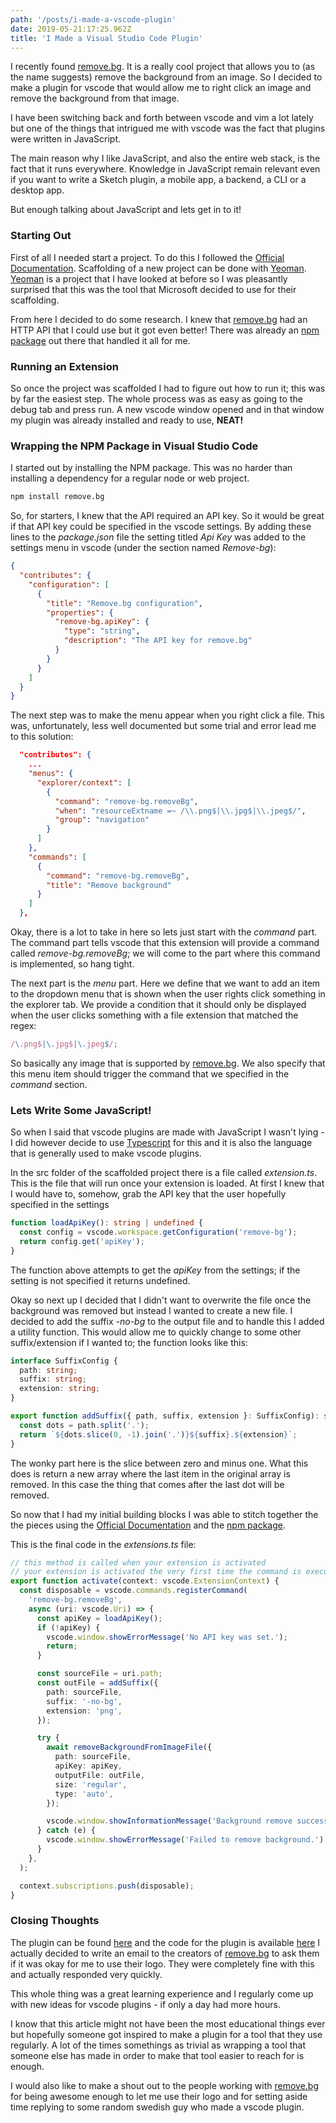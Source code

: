 ```yaml
---
path: '/posts/i-made-a-vscode-plugin'
date: 2019-05-21:17:25.962Z
title: 'I Made a Visual Studio Code Plugin'
---
```


I recently found [remove.bg](remove.bg). It is a really cool project that
allows you to (as the name suggests) remove the background from an image. So I
decided to make a plugin for vscode that would allow me to right click an
image and remove the background from that image.

I have been switching back and forth between vscode and vim a lot lately but one
of the things that intrigued me with vscode was the fact that plugins were
written in JavaScript.

The main reason why I like JavaScript, and also the entire web stack, is the
fact that it runs everywhere. Knowledge in JavaScript remain relevant even if
you want to write a Sketch plugin, a mobile app, a backend, a CLI or a desktop
app.

But enough talking about JavaScript and lets get in to it!

### Starting Out

First of all I needed start a project. To do this I followed the
[Official Documentation](https://code.visualstudio.com/api/get-started/your-first-extension).
Scaffolding of a new project can be done with [Yeoman](https://www.yeoman.io/).
[Yeoman](https://www.yeoman.io/) is a project that I have looked at before so I
was pleasantly surprised that this was the tool that Microsoft decided to use
for their scaffolding.

From here I decided to do some research. I knew that
[remove.bg](https://www.remove.bg/) had an HTTP API that I could use but it got
even better! There was already an
[npm package](https://www.npmjs.com/package/remove.bg) out there that handled it
all for me.

### Running an Extension

So once the project was scaffolded I had to figure out how to run it; this was
by far the easiest step. The whole process was as easy as going to the debug
tab and press run. A new vscode window opened and in that window my plugin was
already installed and ready to use, **NEAT!**

### Wrapping the NPM Package in Visual Studio Code

I started out by installing the NPM package. This was no harder than installing
a dependency for a regular node or web project.

```bash
npm install remove.bg
```

So, for starters, I knew that the API required an API key. So it would be great
if that API key could be specified in the vscode settings. By adding these lines
to the _package.json_ file the setting titled _Api Key_ was added to the
settings menu in vscode (under the section named _Remove-bg_):

```json
{
  "contributes": {
    "configuration": [
      {
        "title": "Remove.bg configuration",
        "properties": {
          "remove-bg.apiKey": {
            "type": "string",
            "description": "The API key for remove.bg"
          }
        }
      }
    ]
  }
}
```

The next step was to make the menu appear when you right click a file. This was,
unfortunately, less well documented but some trial and error lead me to this
solution:

```json
  "contributes": {
    ...
    "menus": {
      "explorer/context": [
        {
          "command": "remove-bg.removeBg",
          "when": "resourceExtname =~ /\\.png$|\\.jpg$|\\.jpeg$/",
          "group": "navigation"
        }
      ]
    },
    "commands": [
      {
        "command": "remove-bg.removeBg",
        "title": "Remove background"
      }
    ]
  },
```

Okay, there is a lot to take in here so lets just start with the _command_ part.
The command part tells vscode that this extension will provide a command
called _remove-bg.removeBg_; we will come to the part where this command is
implemented, so hang tight.

The next part is the _menu_ part. Here we define that we want to add an item
to the dropdown menu that is shown when the user rights click something in the
explorer tab. We provide a condition that it should only be displayed when the
user clicks something with a file extension that matched the regex:

```javascript
/\.png$|\.jpg$|\.jpeg$/;
```

So basically any image that is supported by [remove.bg](https://www.remove.bg).
We also specify that this menu item should trigger the command that we
specified in the _command_ section.

### Lets Write Some JavaScript!

So when I said that vscode plugins are made with JavaScript I wasn't lying - I
did however decide to use [Typescript](https://www.typescriptlang.org/) for this
and it is also the language that is generally used to make vscode plugins.

In the src folder of the scaffolded project there is a file called
_extension.ts_. This is the file that will run once your extension is loaded. At
first I knew that I would have to, somehow, grab the API key that the user
hopefully specified in the settings

```typescript
function loadApiKey(): string | undefined {
  const config = vscode.workspace.getConfiguration('remove-bg');
  return config.get('apiKey');
}
```

The function above attempts to get the _apiKey_ from the settings; if the
setting is not specified it returns undefined.

Okay so next up I decided that I didn't want to overwrite the file once the
background was removed but instead I wanted to create a new file. I decided to
add the suffix _-no-bg_ to the output file and to handle this I added a utility
function. This would allow me to quickly change to some other suffix/extension
if I wanted to; the function looks like this:

```typescript
interface SuffixConfig {
  path: string;
  suffix: string;
  extension: string;
}

export function addSuffix({ path, suffix, extension }: SuffixConfig): string {
  const dots = path.split('.');
  return `${dots.slice(0, -1).join('.')}${suffix}.${extension}`;
}
```

The wonky part here is the slice between zero and minus one. What this does is
return a new array where the last item in the original array is removed. In
this case the thing that comes after the last dot will be removed.

So now that I had my initial building blocks I was able to stitch together the
the pieces using the
[Official Documentation](https://code.visualstudio.com/api/get-started/your-first-extension) and the
[npm package](https://www.npmjs.com/package/remove.bg).

This is the final code in the _extensions.ts_ file:

```typescript
// this method is called when your extension is activated
// your extension is activated the very first time the command is executed
export function activate(context: vscode.ExtensionContext) {
  const disposable = vscode.commands.registerCommand(
    'remove-bg.removeBg',
    async (uri: vscode.Uri) => {
      const apiKey = loadApiKey();
      if (!apiKey) {
        vscode.window.showErrorMessage('No API key was set.');
        return;
      }

      const sourceFile = uri.path;
      const outFile = addSuffix({
        path: sourceFile,
        suffix: '-no-bg',
        extension: 'png',
      });

      try {
        await removeBackgroundFromImageFile({
          path: sourceFile,
          apiKey: apiKey,
          outputFile: outFile,
          size: 'regular',
          type: 'auto',
        });

        vscode.window.showInformationMessage('Background remove successfully!');
      } catch (e) {
        vscode.window.showErrorMessage('Failed to remove background.');
      }
    },
  );

  context.subscriptions.push(disposable);
}
```

### Closing Thoughts

The plugin can be found
[here](https://marketplace.visualstudio.com/items?itemName=antonholmberg.remove-bg) and the code for the plugin is available
[here](https://github.com/antonholmberg/vscode-remove-bg) I actually decided to
write an email to the creators of [remove.bg](https://www.remove.bg/) to ask
them if it was okay for me to use their logo. They were completely fine
with this and actually responded very quickly.

This whole thing was a great learning experience and I regularly come up with
new ideas for vscode plugins - if only a day had more hours.

I know that this article might not have been the most educational things ever
but hopefully someone got inspired to make a plugin for a tool that they use
regularly. A lot of the times somethings as trivial as wrapping a tool that
someone else has made in order to make that tool easier to reach for is enough.

I would also like to make a shout out to the people working with
[remove.bg](https://www.remove.bg/) for being awesome enough to let me use their
logo and for setting aside time replying to some random swedish guy who made a
vscode plugin.
